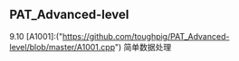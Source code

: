 ## PAT_Advanced-level
9.10 [A1001]:("https://github.com/toughpig/PAT_Advanced-level/blob/master/A1001.cpp") 简单数据处理
